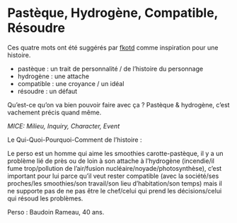 # Pastèque, Hydrogène, Compatible, Résoudre
Ces quatre mots ont été suggérés par [fkotd](https://github.com/fkotd) comme inspiration pour une histoire.

* pastèque : un trait de personnalité / de l’histoire du personnage
* hydrogène : une attache
* compatible : une croyance / un idéal
* résoudre : un défaut

Qu’est-ce qu’on va bien pouvoir faire avec ça ? Pastèque & hydrogène, c’est vachement précis quand même.

*MICE: Milieu, Inquiry, Character, Event*

Le Qui-Quoi-Pourquoi-Comment de l’histoire :

Le perso est un homme qui aime les smoothies carotte-pastèque, il y a un problème lié de près ou de loin à son attache à l’hydrogène (incendie/il fume trop/pollution de l’air/fusion nucléaire/noyade/photosynthèse), c’est important pour lui parce qu’il veut rester compatible (avec la société/ses proches/les smoothies/son travail/son lieu d’habitation/son temps) mais il ne supporte pas de ne pas être le chef/celui qui prend les décisions/celui qui résoud les problèmes.

Perso : Baudoin Rameau, 40 ans.
